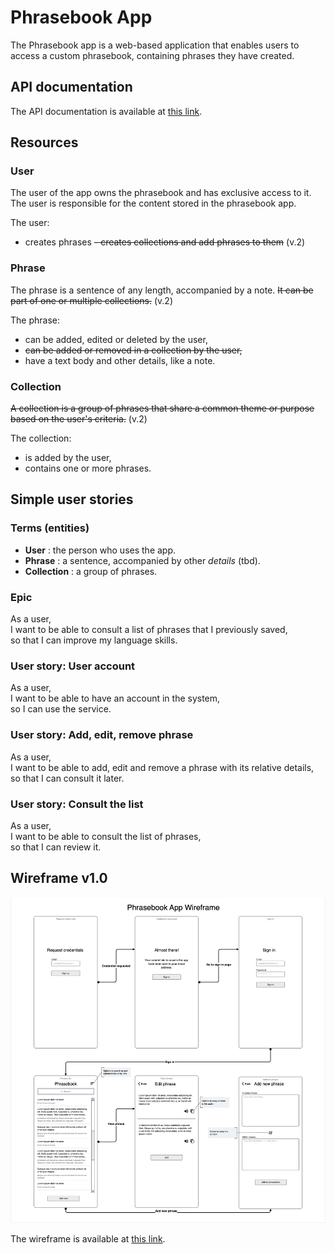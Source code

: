 # Phrasebook App

The Phrasebook app is a web-based application that enables users to access a custom phrasebook, containing phrases they have created.


## API documentation

The API documentation is available at [this link](https://graziastracquadanio.github.io/phrasebook/dist/).

## Resources

### User

The user of the app owns the phrasebook and has exclusive access to it. The user is responsible for the content stored in the phrasebook app.

The user:

- creates phrases
~~- creates collections and add phrases to them~~ (v.2)

### Phrase

The phrase is a sentence of any length, accompanied by a note. ~~It can be part of one or multiple collections.~~ (v.2)

The phrase:

- can be added, edited or deleted by the user,
- ~~can be added or removed in a collection by the user,~~
- have a text body and other details, like a note.

### Collection

~~A collection is a group of phrases that share a common theme or purpose based on the user's criteria.~~ (v.2)

The collection:

- is added by the user,
- contains one or more phrases.



## Simple user stories

### Terms (entities)

- **User** : the person who uses the app.
- **Phrase** : a sentence, accompanied by other *details* (tbd).
- **Collection** : a group of phrases.


### Epic

As a user,  
I want to be able to consult a list of phrases that I previously saved,  
so that I can improve my language skills.


### User story: User account

As a user,  
I want to be able to have an account in the system,  
so I can use the service.


### User story: Add, edit, remove phrase

As a user,  
I want to be able to add, edit and remove a phrase with its relative details,  
so that I can consult it later.


### User story: Consult the list

As a user,  
I want to be able to consult the list of phrases,  
so that I can review it.



## Wireframe v1.0

[![](assets/wireframe.png "App wireframe")](https://app.moqups.com/YkcYUsHk3mhA7adK89hhK4qbxHpu5Tor/view/page/a880590a1?ui=0)

The wireframe is available at [this link](https://app.moqups.com/YkcYUsHk3mhA7adK89hhK4qbxHpu5Tor/view/page/a880590a1?ui=0).